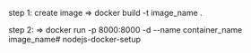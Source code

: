 step 1: create image
=> docker build -t image_name .

step 2: 
=> docker run -p 8000:8000 -d --name container_name image_name# nodejs-docker-setup
